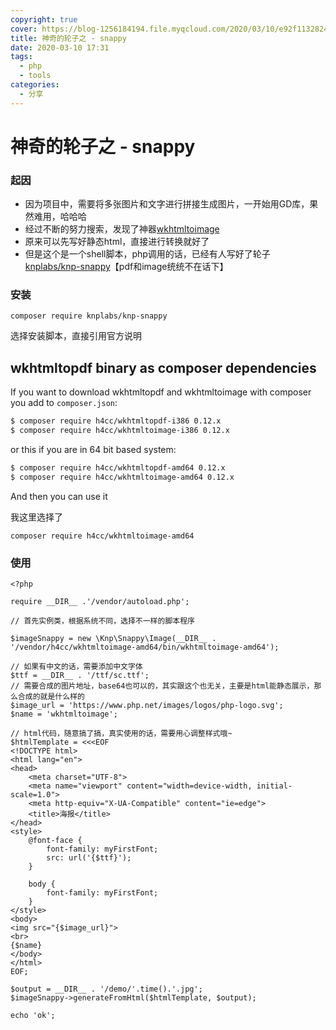 ```yaml
---
copyright: true
cover: https://blog-1256184194.file.myqcloud.com/2020/03/10/e92f1132824c7.jpg
title: 神奇的轮子之 - snappy
date: 2020-03-10 17:31 
tags:
  - php
  - tools
categories:
  - 分享
---
```


# 神奇的轮子之 - snappy


### 起因
- 因为项目中，需要将多张图片和文字进行拼接生成图片，一开始用GD库，果然难用，哈哈哈
- 经过不断的努力搜索，发现了神器[wkhtmltoimage](https://wkhtmltopdf.org/)
- 原来可以先写好静态html，直接进行转换就好了
- 但是这个是一个shell脚本，php调用的话，已经有人写好了轮子 [knplabs/knp-snappy](https://github.com/KnpLabs/snappy)【pdf和image统统不在话下】


### 安装

```
composer require knplabs/knp-snappy
```

选择安装脚本，直接引用官方说明
## wkhtmltopdf binary as composer dependencies

If you want to download wkhtmltopdf and wkhtmltoimage with composer you add to `composer.json`:

```bash
$ composer require h4cc/wkhtmltopdf-i386 0.12.x
$ composer require h4cc/wkhtmltoimage-i386 0.12.x
```

or this if you are in 64 bit based system:

```bash
$ composer require h4cc/wkhtmltopdf-amd64 0.12.x
$ composer require h4cc/wkhtmltoimage-amd64 0.12.x
```

And then you can use it

我这里选择了

```
composer require h4cc/wkhtmltoimage-amd64
```


### 使用



```
<?php

require __DIR__ .'/vendor/autoload.php';

// 首先实例类，根据系统不同，选择不一样的脚本程序

$imageSnappy = new \Knp\Snappy\Image(__DIR__ . '/vendor/h4cc/wkhtmltoimage-amd64/bin/wkhtmltoimage-amd64');

// 如果有中文的话，需要添加中文字体
$ttf = __DIR__ . '/ttf/sc.ttf';
// 需要合成的图片地址，base64也可以的，其实跟这个也无关，主要是html能静态展示，那么合成的就是什么样的
$image_url = 'https://www.php.net/images/logos/php-logo.svg';
$name = 'wkhtmltoimage';

// html代码，随意搞了搞，真实使用的话，需要用心调整样式哦~
$htmlTemplate = <<<EOF
<!DOCTYPE html>
<html lang="en">
<head>
    <meta charset="UTF-8">
    <meta name="viewport" content="width=device-width, initial-scale=1.0">
    <meta http-equiv="X-UA-Compatible" content="ie=edge">
    <title>海报</title>
</head>
<style>
    @font-face {
        font-family: myFirstFont;
        src: url('{$ttf}');
    }

    body {
        font-family: myFirstFont;
    }
</style>
<body>
<img src="{$image_url}">
<br>
{$name}
</body>
</html>
EOF;

$output = __DIR__ . '/demo/'.time().'.jpg';
$imageSnappy->generateFromHtml($htmlTemplate, $output);

echo 'ok';
```

